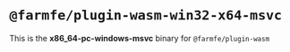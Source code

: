 # `@farmfe/plugin-wasm-win32-x64-msvc`

This is the **x86_64-pc-windows-msvc** binary for `@farmfe/plugin-wasm`
